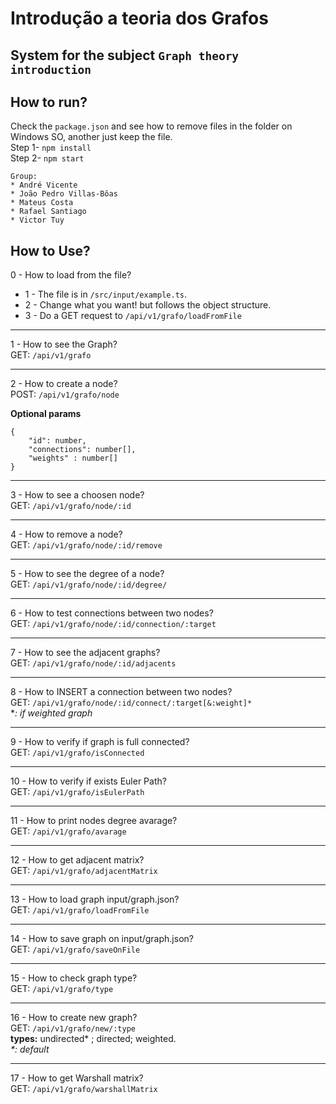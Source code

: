 # Introdução a teoria dos Grafos

## System for the subject `Graph theory introduction`

## How to run?

Check the `package.json` and see how to remove files in the folder on Windows SO, another just keep the file.  
Step 1- `npm install`  
Step 2- `npm start`

```
Group:
* André Vicente
* João Pedro Villas-Bôas
* Mateus Costa
* Rafael Santiago
* Victor Tuy
```

## How to Use?

0 - How to load from the file?

- 1 - The file is in `/src/input/example.ts`.
- 2 - Change what you want! but follows the object structure.
- 3 - Do a GET request to `/api/v1/grafo/loadFromFile`

---

1 - How to see the Graph?  
GET: `/api/v1/grafo`

---

2 - How to create a node?  
POST: `/api/v1/grafo/node`

**Optional params**

```
{
    "id": number,
    "connections": number[],
    "weights" : number[]
}
```

---

3 - How to see a choosen node?  
GET: `/api/v1/grafo/node/:id`

---

4 - How to remove a node?  
GET: `/api/v1/grafo/node/:id/remove`

---

5 - How to see the degree of a node?  
GET: `/api/v1/grafo/node/:id/degree/`

---

6 - How to test connections between two nodes?  
GET: `/api/v1/grafo/node/:id/connection/:target`

---

7 - How to see the adjacent graphs?  
GET: `/api/v1/grafo/node/:id/adjacents`

---

8 - How to INSERT a connection between two nodes?  
GET: `/api/v1/grafo/node/:id/connect/:target[&:weight]*`  
\*_: if weighted graph_

---

9 - How to verify if graph is full connected?  
GET: `/api/v1/grafo/isConnected`

---

10 - How to verify if exists Euler Path?  
GET: `/api/v1/grafo/isEulerPath`

---

11 - How to print nodes degree avarage?  
GET: `/api/v1/grafo/avarage`

---

12 - How to get adjacent matrix?  
GET: `/api/v1/grafo/adjacentMatrix`

---

13 - How to load graph input/graph.json?  
GET: `/api/v1/grafo/loadFromFile`

---

14 - How to save graph on input/graph.json?  
GET: `/api/v1/grafo/saveOnFile`

---

15 - How to check graph type?  
GET: `/api/v1/grafo/type`

---

16 - How to create new graph?  
GET: `/api/v1/grafo/new/:type`  
**types:** undirected\* ; directed; weighted.  
_\*: default_

---

17 - How to get Warshall matrix?  
GET: `/api/v1/grafo/warshallMatrix`
